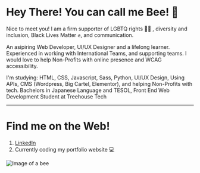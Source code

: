# Hey There! You can call me Bee! :bee:

<!--
**beekcrouch/beekcrouch** is a ✨ _special_ ✨ repository because its `README.md` (this file) appears on your GitHub profile.-->

Nice to meet you! I am a firm supporter of LGBTQ rights :rainbow_flag: , diversity and inclusion, Black Lives Matter :fist_raised:, and communication.

An asipiring Web Developer, UI/UX Designer and a lifelong learner.
Experienced in working with International Teams, and supporting teams. I would love to help Non-Profits with online presence and WCAG accessibility.

I'm studying: HTML, CSS, Javascript, Sass, Python, UI/UX Design, Using APIs, CMS (Wordpress, Big Cartel, Elementor), and helping Non-Profits with tech.
Bachelors in Japanese Language and TESOL, Front End Web Development Student at Treehouse Tech

-----------------------------------------------------------
# Find me on the Web!
1. [LinkedIn](https://www.linkedin.com/in/brittkcrouch/)
2. Currently coding my portfolio website :computer:

![Image of a bee]()


